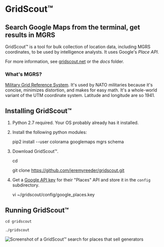 # GridScout™


## Search Google Maps from the terminal, get results in MGRS

GridScout™ is a tool for bulk collection of location data, including MGRS
coordinates, to be used by intelligence analysts. It uses Google's _Place API_.

For more information, see [gridscout.net][docs] or the _docs_ folder.


### What's MGRS?

[Military Grid Reference System][mgrs]. It's used by NATO militaries because
it's concise, minimizes distortion, and makes for easy math. It's a whole-world
variant of the UTM coordinate system.  Latitude and longitude are so 1941.


## Installing GridScout™

1. Python 2.7 required. Your OS probably already has it installed.

2. Install the following python modules:

    pip2 install --user colorama googlemaps mgrs schema

3. Download GridScout™.

    cd

    git clone https://github.com/jeremyreeder/gridscout.git

3. Get a [Google API key][api-key] for their "Places" API and store it in the
`config` subdirectory.

    vi ~/gridscout/config/google_places.key


## Running GridScout™

    cd gridscout

    ./gridscout

![Screenshot of a GridScout™ search for places that sell
generators](docs/images/search-screenshot.png)


[api-key]: https://cloud.google.com/maps-platform/#get-started
[docs]:    https://www.gridscout.net
[mgrs]:    https://en.wikipedia.org/wiki/Military_Grid_Reference_System
